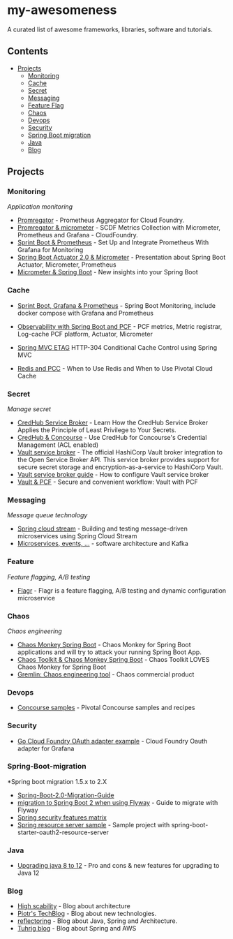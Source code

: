 # my-awesomeness
A curated list of awesome frameworks, libraries, software and tutorials.

## Contents
- [Projects](#projects)
  - [Monitoring](#monitoring)
  - [Cache](#cache)
  - [Secret](#secret)
  - [Messaging](#messaging)
  - [Feature Flag](#feature)
  - [Chaos](#chaos)
  - [Devops](#devops)
  - [Security](#security)
  - [Spring Boot migration](#Spring-Boot-migration)
  - [Java](#java)
  - [Blog](#blog)
  
## Projects


### Monitoring

*Application monitoring*

- [Promregator](https://github.com/promregator/promregator) - Prometheus Aggregator for Cloud Foundry.
- [Promregator & micrometer](https://docs.google.com/document/d/1XGwjn1wUW843q8G8SEsZYuMRuBIKhsufH0yUEaLMbPc/edit?ts=5afc5875) - SCDF Metrics Collection with Micrometer, Prometheus and Grafana - CloudFoundry.
- [Sprint Boot & Prometheus](https://dzone.com/articles/monitoring-using-spring-boot-20-prometheus-and-gra) - Set Up and Integrate Prometheus With Grafana for Monitoring
- [Spring Boot Actuator 2.0 & Micrometer](https://www.slideshare.net/makingx/spring-boot-actuator-20-micrometer-jjugccc-ccca1?qid=7619223e-82c0-4edc-b42e-17c9b118df29&v=&b=&from_search=4) - Presentation about Spring Boot Actuator, Micrometer, Prometheus
- [Micrometer & Spring Boot](https://www.youtube.com/watch?v=Bo4lRLyIgU0) - New insights into your Spring Boot

### Cache
- [Sprint Boot, Grafana & Prometheus](https://github.com/codecentric/spring-boot-monitoring-sample) - Spring Boot Monitoring, include docker compose with Grafana and Prometheus
- [Observability with Spring Boot and PCF](https://content.pivotal.io/blog/out-of-the-box-application-observability-with-spring-boot-pivotal-cloud-foundry) - PCF metrics, Metric registrar, Log-cache PCF platform, Actuator, Micrometer
- [Spring MVC ETAG](https://medium.com/simars/http-304-conditional-caching-in-rest-api-using-spring-mvc-ae49f95367de) HTTP-304 Conditional Cache Control using Spring MVC

- [Redis and PCC](https://content.pivotal.io/blog/cache-rules-everything-around-me-when-to-use-redis-and-when-to-use-pivotal-cloud-cache) - When to Use Redis and When to Use Pivotal Cloud Cache

### Secret

*Manage secret*

- [CredHub Service Broker](https://content.pivotal.io/blog/enterprise-architects-its-time-to-learn-how-the-credhub-service-broker-applies-the-principle-of-least-privilege-to-your-secrets) - Learn How the CredHub Service Broker Applies the Principle of Least Privilege to Your Secrets.
- [CredHub & Concourse](https://blog.ik.am/entries/496) - Use CredHub for Concourse's Credential Management (ACL enabled)  
- [Vault service broker](https://github.com/hashicorp/vault-service-broker) - The official HashiCorp Vault broker integration to the Open Service Broker API. This service broker provides support for secure secret storage and encryption-as-a-service to HashiCorp Vault. 
- [Vault service broker guide](https://www.hashicorp.com/blog/cloud-foundry-vault-service-broker) - How to configure Vault service broker
- [Vault & PCF](https://www.slideshare.net/stenio123/secure-and-convenient-workflows-integrating-hashicorp-vault-with-pivotal-cloud-foundry-93989914?qid=f0782f53-4280-491e-a120-5e179e5b9a99&v=&b=&from_search=1) - Secure and convenient workflow: Vault with PCF

### Messaging

*Message queue technology*

- [Spring cloud stream](https://piotrminkowski.wordpress.com/2018/06/15/building-and-testing-message-driven-microservices-using-spring-cloud-stream/) - Building and testing message-driven microservices using Spring Cloud Stream
- [Microservices, events, ...](https://www.slideshare.net/Pivotal/microservices-events-and-breaking-the-data-monolith-with-kafka) - software architecture and Kafka

### Feature

*Feature flagging, A/B testing*

- [Flagr](https://github.com/checkr/flagr) - Flagr is a feature flagging, A/B testing and dynamic configuration microservice

### Chaos

*Chaos engineering*

- [Chaos Monkey Spring Boot](https://github.com/codecentric/chaos-monkey-spring-boot) - Chaos Monkey for Spring Boot applications and will try to attack your running Spring Boot App.
- [Chaos Toolkit & Chaos Monkey Spring Boot](https://medium.com/chaos-toolkit/chaos-toolkit-loves-chaos-monkey-for-spring-boot-548352985c8f) - Chaos Toolkit LOVES Chaos Monkey for Spring Boot
- [Gremlin: Chaos engineering tool](https://www.gremlin.com/) - Chaos commercial product

### Devops

- [Concourse samples](https://github.com/pivotalservices/concourse-pipeline-samples) - Pivotal Concourse samples and recipes

### Security

- [Go Cloud Foundry OAuth adapter example](https://github.com/grafana/grafana/pull/6414/commits/801a62c582c8bab101412b312e5e3db5233ed9bd) - Cloud Foundry Oauth adapter for Grafana

### Spring-Boot-migration

*Spring boot migration 1.5.x to 2.X

- [Spring-Boot-2.0-Migration-Guide](https://github.com/spring-projects/spring-boot/wiki/Spring-Boot-2.0-Migration-Guide)
- [migration to Spring Boot 2 when using Flyway](https://wimdeblauwe.wordpress.com/2018/08/30/tip-on-migration-to-spring-boot-2-when-using-flyway/) - Guide to migrate with Flyway
- [Spring security features matrix](https://github.com/spring-projects/spring-security/wiki/OAuth-2.0-Features-Matrix)
- [Spring resource server sample](https://github.com/spring-projects/spring-boot/tree/master/spring-boot-samples/spring-boot-sample-oauth2-resource-server) - Sample project with spring-boot-starter-oauth2-resource-server

### Java

- [Upgrading java 8 to 12](https://www.infoq.com/articles/upgrading-java-8-to-12) - Pro and cons & new features for upgrading to Java 12

### Blog

- [High scability](http://highscalability.com/) - Blog about architecture
- [Piotr's TechBlog](https://piotrminkowski.wordpress.com/) - Blog about new technologies.
- [reflectoring](https://reflectoring.io/) - Blog about Java, Spring and Architecture.
- [Tuhrig blog](https://tuhrig.de/) - Blog about Spring and AWS




